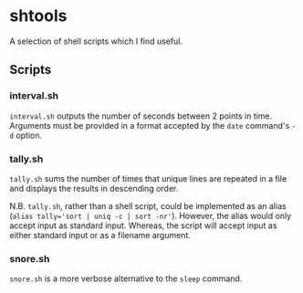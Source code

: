 # shtools
A selection of shell scripts which I find useful.

## Scripts

### interval.sh
`interval.sh` outputs the number of seconds between 2 points in time. Arguments 
must be provided in a format accepted by the `date` command's `-d` option.

### tally.sh
`tally.sh` sums the number of times that unique lines are repeated in a file 
and displays the results in descending order.

N.B. `tally.sh`, rather than a shell script, could be implemented as an alias 
(`alias tally='sort | uniq -c | sort -nr'`). However, the alias would only 
accept input as standard input. Whereas, the script will accept input as either 
standard input or as a filename argument.

### snore.sh
`snore.sh` is a more verbose alternative to the `sleep` command.

